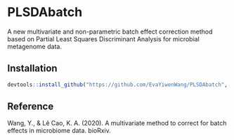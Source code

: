 # PLSDAbatch
A new multivariate and non-parametric batch effect correction method based on Partial Least Squares Discriminant Analysis for microbial metagenome data.

## Installation

```r
devtools::install_github("https://github.com/EvaYiwenWang/PLSDAbatch", build_vignettes = TRUE)
```

## Reference

Wang, Y., & Lê Cao, K. A. (2020). A multivariate method to correct for batch effects in microbiome data. bioRxiv.
